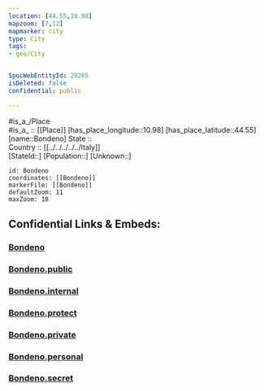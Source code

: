 ```yaml
---
location: [44.55,10.98] 
mapzoom: [7,12] 
mapmarker: city 
type: City
tags:
- geo/City


SpocWebEntityId: 29265
isDeleted: false
confidential: public

---
```

#is_a_/Place  
#is_a_ :: [[Place]] 
[has_place_longitude::10.98] 
[has_place_latitude::44.55] 
[name::Bondeno] 
State ::  
Country :: [[../../../../../Italy]]  
[StateId::] 
[Population::] 
[Unknown::] 


```leaflet
id: Bondeno
coordinates: [[Bondeno]] 
markerFile: [[Bondeno]] 
defaultZoom: 11 
maxZoom: 18
```


## Confidential Links & Embeds: 

### [Bondeno](/_Standards/Earth/Continent/Europe/Europe~South/Italy/regions~Italy/Emilia-Romagna/Modena.Province/City/Bondeno.md) 

### [Bondeno.public](/_public/Earth/Continent/Europe/Europe~South/Italy/regions~Italy/Emilia-Romagna/Modena.Province/City/Bondeno.public.md) 

### [Bondeno.internal](/_internal/Earth/Continent/Europe/Europe~South/Italy/regions~Italy/Emilia-Romagna/Modena.Province/City/Bondeno.internal.md) 

### [Bondeno.protect](/_protect/Earth/Continent/Europe/Europe~South/Italy/regions~Italy/Emilia-Romagna/Modena.Province/City/Bondeno.protect.md) 

### [Bondeno.private](/_private/Earth/Continent/Europe/Europe~South/Italy/regions~Italy/Emilia-Romagna/Modena.Province/City/Bondeno.private.md) 

### [Bondeno.personal](/_personal/Earth/Continent/Europe/Europe~South/Italy/regions~Italy/Emilia-Romagna/Modena.Province/City/Bondeno.personal.md) 

### [Bondeno.secret](/_secret/Earth/Continent/Europe/Europe~South/Italy/regions~Italy/Emilia-Romagna/Modena.Province/City/Bondeno.secret.md)


